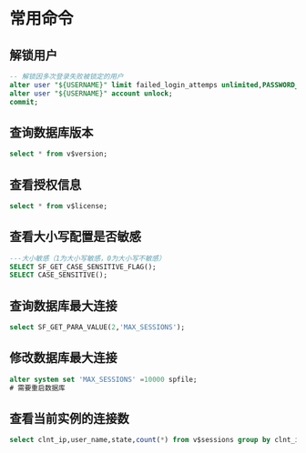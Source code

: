 # 常用命令

## 解锁用户
```sql
-- 解锁因多次登录失败被锁定的用户
alter user "${USERNAME}" limit failed_login_attemps unlimited,PASSWORD_LOCK_TIME UNLIMITED;
alter user "${USERNAME}" account unlock;
commit;

```

## 查询数据库版本
```sql
select * from v$version;

```

## 查看授权信息
```sql
select * from v$license;

```

## 查看大小写配置是否敏感
```sql
---大小敏感（1为大小写敏感，0为大小写不敏感）
SELECT SF_GET_CASE_SENSITIVE_FLAG();
SELECT CASE_SENSITIVE();

```

## 查询数据库最大连接
```sql
select SF_GET_PARA_VALUE(2,'MAX_SESSIONS');

```

## 修改数据库最大连接
```sql
alter system set 'MAX_SESSIONS' =10000 spfile;
# 需要重启数据库

```

## 查看当前实例的连接数
```sql
select clnt_ip,user_name,state,count(*) from v$sessions group by clnt_ip,user_name,state;

```
